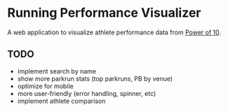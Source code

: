 # Running Performance Visualizer

A web application to visualize athlete performance data from [Power of 10](https://www.thepowerof10.info).

## TODO

- implement search by name
- show more parkrun stats (top parkruns, PB by venue)
- optimize for mobile
- more user-friendly (error handling, spinner, etc)
- implement athlete comparison
